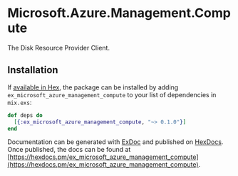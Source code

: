 # Microsoft.Azure.Management.Compute

The Disk Resource Provider Client.

## Installation

If [available in Hex](https://hex.pm/docs/publish), the package can be installed
by adding `ex_microsoft_azure_management_compute` to your list of dependencies in `mix.exs`:

```elixir
def deps do
  [{:ex_microsoft_azure_management_compute, "~> 0.1.0"}]
end
```

Documentation can be generated with [ExDoc](https://github.com/elixir-lang/ex_doc)
and published on [HexDocs](https://hexdocs.pm). Once published, the docs can
be found at [https://hexdocs.pm/ex_microsoft_azure_management_compute](https://hexdocs.pm/ex_microsoft_azure_management_compute).
